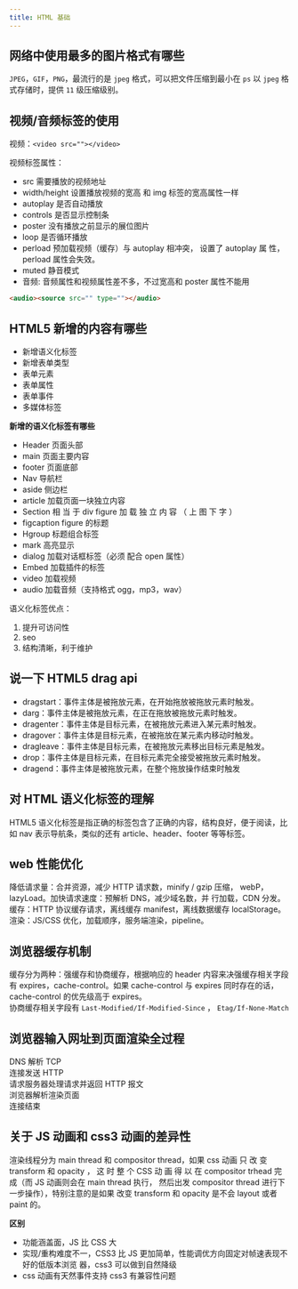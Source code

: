 ```yaml
---
title: HTML 基础
---
```


## 网络中使用最多的图片格式有哪些

`JPEG`，`GIF`，`PNG`，最流行的是 `jpeg` 格式，可以把文件压缩到最小在 `ps` 以 `jpeg` 格式存储时，提供 `11` 级压缩级别。

## 视频/音频标签的使用

视频：`<video src=""></video>`

视频标签属性：
 - src 需要播放的视频地址
 - width/height 设置播放视频的宽高 和 img 标签的宽高属性一样
 - autoplay 是否自动播放
 - controls 是否显示控制条
 - poster 没有播放之前显示的展位图片
 - loop 是否循环播放
 - perload 预加载视频（缓存）与 autoplay 相冲突， 设置了 autoplay 属 性，perload 属性会失效。
 - muted 静音模式
 - 音频: 音频属性和视频属性差不多，不过宽高和 poster 属性不能用 

  ```html 
  <audio><source src="" type=""></audio>
  ```

## HTML5 新增的内容有哪些

- 新增语义化标签
- 新增表单类型
- 表单元素
- 表单属性
- 表单事件
- 多媒体标签

**新增的语义化标签有哪些**

  - Header 页面头部
  - main 页面主要内容
  - footer 页面底部
  - Nav 导航栏
  - aside 侧边栏
  - article 加载页面一块独立内容
  - Section 相 当 于 div figure 加 载 独 立 内 容 （ 上 图 下 字 ）
  - figcaption figure 的标题
  - Hgroup 标题组合标签
  - mark 高亮显示
  - dialog 加载对话框标签（必须 配合 open 属性）
  - Embed 加载插件的标签
  - video 加载视频
  - audio 加载音频（支持格式 ogg，mp3，wav）

语义化标签优点：

  1. 提升可访问性
  2. seo 
  3. 结构清晰，利于维护

## 说一下 HTML5 drag api

- dragstart：事件主体是被拖放元素，在开始拖放被拖放元素时触发。
- darg：事件主体是被拖放元素，在正在拖放被拖放元素时触发。
- dragenter：事件主体是目标元素，在被拖放元素进入某元素时触发。
- dragover：事件主体是目标元素，在被拖放在某元素内移动时触发。
- dragleave：事件主体是目标元素，在被拖放元素移出目标元素是触发。
- drop：事件主体是目标元素，在目标元素完全接受被拖放元素时触发。
- dragend：事件主体是被拖放元素，在整个拖放操作结束时触发

## 对 HTML 语义化标签的理解

HTML5 语义化标签是指正确的标签包含了正确的内容，结构良好，便于阅读，比如 nav 表示导航条，类似的还有 article、header、footer 等等标签。

## web 性能优化

降低请求量：合并资源，减少 HTTP 请求数，minify / gzip 压缩， webP，lazyLoad。加快请求速度：预解析 DNS，减少域名数，并 行加载，CDN 分发。 <br>
缓存：HTTP 协议缓存请求，离线缓存 manifest，离线数据缓存 localStorage。渲染：JS/CSS 优化，加载顺序，服务端渲染，pipeline。

## 浏览器缓存机制

缓存分为两种：强缓存和协商缓存，根据响应的 header 内容来决强缓存相关字段有 expires，cache-control。如果 cache-control 与 expires 同时存在的话， cache-control 的优先级高于 expires。<br>
协商缓存相关字段有 `Last-Modified/If-Modified-Since` ， `Etag/If-None-Match`

## 浏览器输入网址到页面渲染全过程

DNS 解析 TCP <br>
连接发送 HTTP<br>
请求服务器处理请求并返回 HTTP 报文<br>
浏览器解析渲染页面<br>
连接结束<br>

## 关于 JS 动画和 css3 动画的差异性

渲染线程分为 main thread 和 compositor thread，如果 css 动画 只 改 变 transform 和 opacity ， 这 时 整 个 CSS 动 画 得 以 在 compositor trhead 完成（而 JS 动画则会在 main thread 执行， 然后出发 compositor thread 进行下一步操作），特别注意的是如果 改变 transform 和 opacity 是不会 layout 或者 paint 的。

**区别**

- 功能涵盖面，JS 比 CSS 大
- 实现/重构难度不一，CSS3 比 JS 更加简单，性能调优方向固定对帧速表现不好的低版本浏览 器，css3 可以做到自然降级
- css 动画有天然事件支持 css3 有兼容性问题

